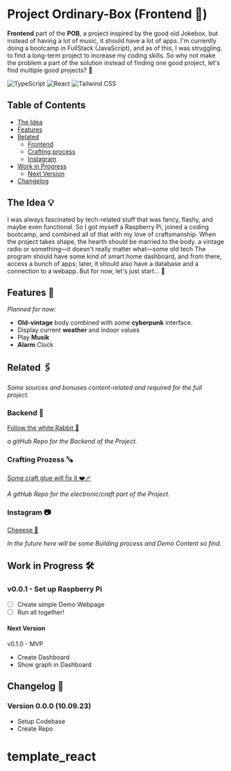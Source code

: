 # Project Ordinary-Box (Frontend 👾)

**Frontend** part of the **POB**, a project inspired by the good old
Jokebox, but instead of having a lot of music, it should have a lot of apps.
I'm currently doing a bootcamp in FullStack (JavaScript), and as of this, I was struggling.
to find a long-term project to increase my coding skills.
So why not make the problem a part of the solution instead of finding
one good project, let's find multiple good projects? 🤪


![TypeScript](https://img.shields.io/badge/TypeScript-007ACC?style=for-the-badge&logo=typescript&logoColor=white)
![React](https://img.shields.io/badge/React-61DAFB?style=for-the-badge&logo=react&logoColor=white)
![Tailwind CSS](https://img.shields.io/badge/Tailwind_CSS-38B2AC?style=for-the-badge&logo=tailwind-css&logoColor=white)

## Table of Contents

- [The Idea](#the-idea-)
- [Features](#features-)
- [Related](#related-)
  - [Frontend](#backend-)
  - [Crafting process](#crafting-prozess-)
  - [Instagram](#instagram-)
- [Work in Progress](#work-in-progress-)
  - [Next Version](#next-version)
- [Changelog](#changelog-)


## The Idea 💡

I was always fascinated by tech-related stuff that was fancy, flashy, and maybe even functional.
So I got myself a Raspberry Pi, joined a coding bootcamp, and combined all of that with my love of craftsmanship.
When the project takes shape, the hearth should be married to the body.
a vintage radio or something—it doesn't really matter what—some old tech
The program should have some kind of smart home dashboard, and from there, access
a bunch of apps; later, it should also have a database and a connection to a webapp.
But for now, let's just start... 🏁

## Features 🌟

_Planned for now:_
- **Old-vintage** body combined with some **cyberpunk** interface.
- Display current **weather** and indoor values
- Play **Musik**
- **Alarm** Clock



## Related 🖇️
_Some sources and bonuses content-related and required for the full project._

### Backend 🤖
[Follow the white Rabbit 🐇](https://github.com/Chr1ss0/ordinary_backend)

_a gitHub Repo for the Backend of the Project._

### Crafting Prozess 🪚
[Some craft glue will fix it ❤️‍🩹](https://github.com/Chr1ss0/ordinary_crafting)

_A gitHub Repo for the electronic/craft part of the Project._

### Instagram 📷
[Cheeese 📸](https://www.instagram.com/chr1ss0.rdinary/)

_In the future here will be some Building process and Demo Content so find._

## Work in Progress 🛠️
### v0.0.1 - Set up Raspberry Pi
- [ ] Create simple Demo Webpage
- [ ] Run all together!

#### Next Version
v0.1.0 - MVP
- Create Dashboard
- Show graph in Dashboard


## Changelog 📑

### Version 0.0.0 (10.09.23)
- Setup Codebase
- Create Repo

# template_react
